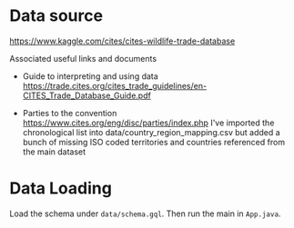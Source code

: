 # Data source

https://www.kaggle.com/cites/cites-wildlife-trade-database

Associated useful links and documents

* Guide to interpreting and using data
https://trade.cites.org/cites_trade_guidelines/en-CITES_Trade_Database_Guide.pdf

* Parties to the convention
https://www.cites.org/eng/disc/parties/index.php
I've imported the chronological list into data/country_region_mapping.csv but added a bunch
of missing ISO coded territories and countries referenced from the main dataset


# Data Loading
Load the schema under `data/schema.gql`. Then run the main in `App.java`.




